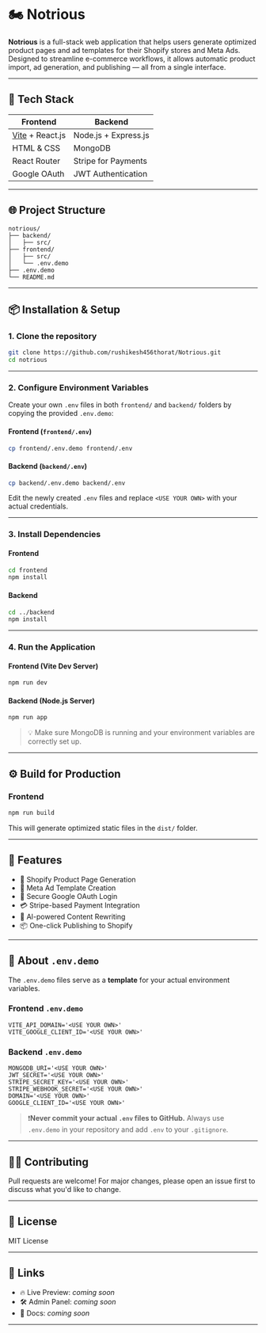 # 🏍️ Notrious

**Notrious** is a full-stack web application that helps users generate optimized product pages and ad templates for their Shopify stores and Meta Ads. Designed to streamline e-commerce workflows, it allows automatic product import, ad generation, and publishing — all from a single interface.

---

## 🚀 Tech Stack

| Frontend                               | Backend              |
| -------------------------------------- | -------------------- |
| [Vite](https://vitejs.dev/) + React.js | Node.js + Express.js |
| HTML & CSS                             | MongoDB              |
| React Router                           | Stripe for Payments  |
| Google OAuth                           | JWT Authentication   |

---

## 🌐 Project Structure

```
notrious/
├── backend/
│   ├── src/
├── frontend/
│   ├── src/
│   └── .env.demo
├── .env.demo
└── README.md
```

---

## 📦 Installation & Setup

### 1. Clone the repository

```bash
git clone https://github.com/rushikesh456thorat/Notrious.git
cd notrious
```

---

### 2. Configure Environment Variables

Create your own `.env` files in both `frontend/` and `backend/` folders by copying the provided `.env.demo`:

#### Frontend (`frontend/.env`)

```bash
cp frontend/.env.demo frontend/.env
```

#### Backend (`backend/.env`)

```bash
cp backend/.env.demo backend/.env
```

Edit the newly created `.env` files and replace `<USE YOUR OWN>` with your actual credentials.

---

### 3. Install Dependencies

#### Frontend

```bash
cd frontend
npm install
```

#### Backend

```bash
cd ../backend
npm install
```

---

### 4. Run the Application

#### Frontend (Vite Dev Server)

```bash
npm run dev
```

#### Backend (Node.js Server)

```bash
npm run app
```

> 💡 Make sure MongoDB is running and your environment variables are correctly set up.

---

## ⚙️ Build for Production

### Frontend

```bash
npm run build
```

This will generate optimized static files in the `dist/` folder.

---

## 🧪 Features

* 🛒 Shopify Product Page Generation
* 📸 Meta Ad Template Creation
* 🔐 Secure Google OAuth Login
* 💳 Stripe-based Payment Integration
* 🧠 AI-powered Content Rewriting
* 📦 One-click Publishing to Shopify

---

## 📁 About `.env.demo`

The `.env.demo` files serve as a **template** for your actual environment variables.

### Frontend `.env.demo`

```env
VITE_API_DOMAIN='<USE YOUR OWN>'
VITE_GOOGLE_CLIENT_ID='<USE YOUR OWN>'
```

### Backend `.env.demo`

```env
MONGODB_URI='<USE YOUR OWN>'
JWT_SECRET='<USE YOUR OWN>'
STRIPE_SECRET_KEY='<USE YOUR OWN>'
STRIPE_WEBHOOK_SECRET='<USE YOUR OWN>'
DOMAIN='<USE YOUR OWN>'
GOOGLE_CLIENT_ID='<USE YOUR OWN>'
```

> ❗️**Never commit your actual `.env` files to GitHub.** Always use `.env.demo` in your repository and add `.env` to your `.gitignore`.

---

## 🧑‍💻 Contributing

Pull requests are welcome! For major changes, please open an issue first to discuss what you'd like to change.

---

## 📄 License

MIT License

---

## 🔗 Links

* 🔥 Live Preview: *coming soon*
* 🛠️ Admin Panel: *coming soon*
* 📙 Docs: *coming soon*

---
